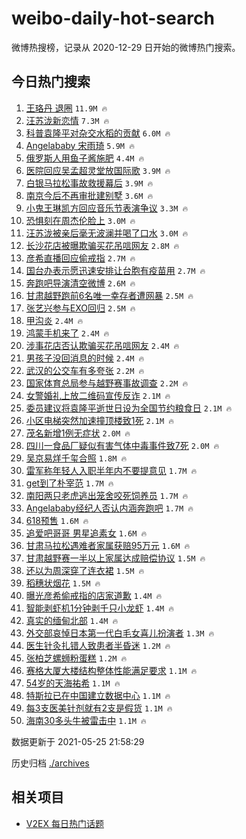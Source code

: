 # weibo-daily-hot-search

微博热搜榜，记录从 2020-12-29 日开始的微博热门搜索。

## 今日热门搜索

<!-- BEGIN -->

1. [王珞丹 退圈](https://s.weibo.com/weibo?q=%E7%8E%8B%E7%8F%9E%E4%B8%B9%20%E9%80%80%E5%9C%88&Refer=top) `11.9M 🔥`
1. [汪苏泷新恋情](https://s.weibo.com/weibo?q=%23%E6%B1%AA%E8%8B%8F%E6%B3%B7%E6%96%B0%E6%81%8B%E6%83%85%23&Refer=top) `7.3M 🔥`
1. [科普袁隆平对杂交水稻的贡献](https://s.weibo.com/weibo?q=%23%E7%A7%91%E6%99%AE%E8%A2%81%E9%9A%86%E5%B9%B3%E5%AF%B9%E6%9D%82%E4%BA%A4%E6%B0%B4%E7%A8%BB%E7%9A%84%E8%B4%A1%E7%8C%AE%23&Refer=top) `6.0M 🔥`
1. [Angelababy 宋雨琦](https://s.weibo.com/weibo?q=%23Angelababy%20%E5%AE%8B%E9%9B%A8%E7%90%A6%23&Refer=top) `5.9M 🔥`
1. [俄罗斯人用鱼子酱施肥](https://s.weibo.com/weibo?q=%23%E4%BF%84%E7%BD%97%E6%96%AF%E4%BA%BA%E7%94%A8%E9%B1%BC%E5%AD%90%E9%85%B1%E6%96%BD%E8%82%A5%23&Refer=top) `4.4M 🔥`
1. [医院回应吴孟超灵堂放国际歌](https://s.weibo.com/weibo?q=%23%E5%8C%BB%E9%99%A2%E5%9B%9E%E5%BA%94%E5%90%B4%E5%AD%9F%E8%B6%85%E7%81%B5%E5%A0%82%E6%94%BE%E5%9B%BD%E9%99%85%E6%AD%8C%23&Refer=top) `3.9M 🔥`
1. [白银马拉松事故救援幕后](https://s.weibo.com/weibo?q=%23%E7%99%BD%E9%93%B6%E9%A9%AC%E6%8B%89%E6%9D%BE%E4%BA%8B%E6%95%85%E6%95%91%E6%8F%B4%E5%B9%95%E5%90%8E%23&Refer=top) `3.9M 🔥`
1. [南京今后不再审批建别墅](https://s.weibo.com/weibo?q=%23%E5%8D%97%E4%BA%AC%E4%BB%8A%E5%90%8E%E4%B8%8D%E5%86%8D%E5%AE%A1%E6%89%B9%E5%BB%BA%E5%88%AB%E5%A2%85%23&Refer=top) `3.6M 🔥`
1. [小鬼王琳凯方回应音乐节表演争议](https://s.weibo.com/weibo?q=%23%E5%B0%8F%E9%AC%BC%E7%8E%8B%E7%90%B3%E5%87%AF%E6%96%B9%E5%9B%9E%E5%BA%94%E9%9F%B3%E4%B9%90%E8%8A%82%E8%A1%A8%E6%BC%94%E4%BA%89%E8%AE%AE%23&Refer=top) `3.3M 🔥`
1. [恐惧刻在周杰伦脸上](https://s.weibo.com/weibo?q=%23%E6%81%90%E6%83%A7%E5%88%BB%E5%9C%A8%E5%91%A8%E6%9D%B0%E4%BC%A6%E8%84%B8%E4%B8%8A%23&Refer=top) `3.0M 🔥`
1. [汪苏泷被亲后毫无波澜并喝了口水](https://s.weibo.com/weibo?q=%23%E6%B1%AA%E8%8B%8F%E6%B3%B7%E8%A2%AB%E4%BA%B2%E5%90%8E%E6%AF%AB%E6%97%A0%E6%B3%A2%E6%BE%9C%E5%B9%B6%E5%96%9D%E4%BA%86%E5%8F%A3%E6%B0%B4%23&Refer=top) `3.0M 🔥`
1. [长沙花店被曝欺骗买花吊唁网友](https://s.weibo.com/weibo?q=%23%E9%95%BF%E6%B2%99%E8%8A%B1%E5%BA%97%E8%A2%AB%E6%9B%9D%E6%AC%BA%E9%AA%97%E4%B9%B0%E8%8A%B1%E5%90%8A%E5%94%81%E7%BD%91%E5%8F%8B%23&Refer=top) `2.8M 🔥`
1. [彦希直播回应偷戒指](https://s.weibo.com/weibo?q=%23%E5%BD%A6%E5%B8%8C%E7%9B%B4%E6%92%AD%E5%9B%9E%E5%BA%94%E5%81%B7%E6%88%92%E6%8C%87%23&Refer=top) `2.7M 🔥`
1. [国台办表示愿迅速安排让台胞有疫苗用](https://s.weibo.com/weibo?q=%23%E5%9B%BD%E5%8F%B0%E5%8A%9E%E8%A1%A8%E7%A4%BA%E6%84%BF%E8%BF%85%E9%80%9F%E5%AE%89%E6%8E%92%E8%AE%A9%E5%8F%B0%E8%83%9E%E6%9C%89%E7%96%AB%E8%8B%97%E7%94%A8%23&Refer=top) `2.7M 🔥`
1. [奔跑吧导演清空微博](https://s.weibo.com/weibo?q=%23%E5%A5%94%E8%B7%91%E5%90%A7%E5%AF%BC%E6%BC%94%E6%B8%85%E7%A9%BA%E5%BE%AE%E5%8D%9A%23&Refer=top) `2.6M 🔥`
1. [甘肃越野跑前6名唯一幸存者遭网暴](https://s.weibo.com/weibo?q=%23%E7%94%98%E8%82%83%E8%B6%8A%E9%87%8E%E8%B7%91%E5%89%8D6%E5%90%8D%E5%94%AF%E4%B8%80%E5%B9%B8%E5%AD%98%E8%80%85%E9%81%AD%E7%BD%91%E6%9A%B4%23&Refer=top) `2.5M 🔥`
1. [张艺兴参与EXO回归](https://s.weibo.com/weibo?q=%23%E5%BC%A0%E8%89%BA%E5%85%B4%E5%8F%82%E4%B8%8EEXO%E5%9B%9E%E5%BD%92%23&Refer=top) `2.5M 🔥`
1. [甲沟炎](https://s.weibo.com/weibo?q=%23%E7%94%B2%E6%B2%9F%E7%82%8E%23&Refer=top) `2.4M 🔥`
1. [鸿蒙手机来了](https://s.weibo.com/weibo?q=%23%E9%B8%BF%E8%92%99%E6%89%8B%E6%9C%BA%E6%9D%A5%E4%BA%86%23&Refer=top) `2.4M 🔥`
1. [涉事花店否认欺骗买花吊唁网友](https://s.weibo.com/weibo?q=%23%E6%B6%89%E4%BA%8B%E8%8A%B1%E5%BA%97%E5%90%A6%E8%AE%A4%E6%AC%BA%E9%AA%97%E4%B9%B0%E8%8A%B1%E5%90%8A%E5%94%81%E7%BD%91%E5%8F%8B%23&Refer=top) `2.4M 🔥`
1. [男孩子没回消息的时候](https://s.weibo.com/weibo?q=%23%E7%94%B7%E5%AD%A9%E5%AD%90%E6%B2%A1%E5%9B%9E%E6%B6%88%E6%81%AF%E7%9A%84%E6%97%B6%E5%80%99%23&Refer=top) `2.4M 🔥`
1. [武汉的公交车有多夸张](https://s.weibo.com/weibo?q=%23%E6%AD%A6%E6%B1%89%E7%9A%84%E5%85%AC%E4%BA%A4%E8%BD%A6%E6%9C%89%E5%A4%9A%E5%A4%B8%E5%BC%A0%23&Refer=top) `2.2M 🔥`
1. [国家体育总局参与越野赛事故调查](https://s.weibo.com/weibo?q=%23%E5%9B%BD%E5%AE%B6%E4%BD%93%E8%82%B2%E6%80%BB%E5%B1%80%E5%8F%82%E4%B8%8E%E8%B6%8A%E9%87%8E%E8%B5%9B%E4%BA%8B%E6%95%85%E8%B0%83%E6%9F%A5%23&Refer=top) `2.2M 🔥`
1. [女警婚礼上放二维码宣传反诈](https://s.weibo.com/weibo?q=%23%E5%A5%B3%E8%AD%A6%E5%A9%9A%E7%A4%BC%E4%B8%8A%E6%94%BE%E4%BA%8C%E7%BB%B4%E7%A0%81%E5%AE%A3%E4%BC%A0%E5%8F%8D%E8%AF%88%23&Refer=top) `2.1M 🔥`
1. [委员建议将袁隆平逝世日设为全国节约粮食日](https://s.weibo.com/weibo?q=%23%E5%A7%94%E5%91%98%E5%BB%BA%E8%AE%AE%E5%B0%86%E8%A2%81%E9%9A%86%E5%B9%B3%E9%80%9D%E4%B8%96%E6%97%A5%E8%AE%BE%E4%B8%BA%E5%85%A8%E5%9B%BD%E8%8A%82%E7%BA%A6%E7%B2%AE%E9%A3%9F%E6%97%A5%23&Refer=top) `2.1M 🔥`
1. [小区电梯突然加速撞顶楼致1死](https://s.weibo.com/weibo?q=%23%E5%B0%8F%E5%8C%BA%E7%94%B5%E6%A2%AF%E7%AA%81%E7%84%B6%E5%8A%A0%E9%80%9F%E6%92%9E%E9%A1%B6%E6%A5%BC%E8%87%B41%E6%AD%BB%23&Refer=top) `2.1M 🔥`
1. [茂名新增1例无症状](https://s.weibo.com/weibo?q=%23%E8%8C%82%E5%90%8D%E6%96%B0%E5%A2%9E1%E4%BE%8B%E6%97%A0%E7%97%87%E7%8A%B6%23&Refer=top) `2.0M 🔥`
1. [四川一食品厂疑似有害气体中毒事件致7死](https://s.weibo.com/weibo?q=%23%E5%9B%9B%E5%B7%9D%E4%B8%80%E9%A3%9F%E5%93%81%E5%8E%82%E7%96%91%E4%BC%BC%E6%9C%89%E5%AE%B3%E6%B0%94%E4%BD%93%E4%B8%AD%E6%AF%92%E4%BA%8B%E4%BB%B6%E8%87%B47%E6%AD%BB%23&Refer=top) `2.0M 🔥`
1. [吴京易烊千玺合照](https://s.weibo.com/weibo?q=%23%E5%90%B4%E4%BA%AC%E6%98%93%E7%83%8A%E5%8D%83%E7%8E%BA%E5%90%88%E7%85%A7%23&Refer=top) `1.8M 🔥`
1. [雷军称年轻人入职半年内不要提意见](https://s.weibo.com/weibo?q=%23%E9%9B%B7%E5%86%9B%E7%A7%B0%E5%B9%B4%E8%BD%BB%E4%BA%BA%E5%85%A5%E8%81%8C%E5%8D%8A%E5%B9%B4%E5%86%85%E4%B8%8D%E8%A6%81%E6%8F%90%E6%84%8F%E8%A7%81%23&Refer=top) `1.7M 🔥`
1. [get到了朴宰范](https://s.weibo.com/weibo?q=%23get%E5%88%B0%E4%BA%86%E6%9C%B4%E5%AE%B0%E8%8C%83%23&Refer=top) `1.7M 🔥`
1. [南阳两只老虎逃出笼舍咬死饲养员](https://s.weibo.com/weibo?q=%23%E5%8D%97%E9%98%B3%E4%B8%A4%E5%8F%AA%E8%80%81%E8%99%8E%E9%80%83%E5%87%BA%E7%AC%BC%E8%88%8D%E5%92%AC%E6%AD%BB%E9%A5%B2%E5%85%BB%E5%91%98%23&Refer=top) `1.7M 🔥`
1. [Angelababy经纪人否认内涵奔跑吧](https://s.weibo.com/weibo?q=%23Angelababy%E7%BB%8F%E7%BA%AA%E4%BA%BA%E5%90%A6%E8%AE%A4%E5%86%85%E6%B6%B5%E5%A5%94%E8%B7%91%E5%90%A7%23&Refer=top) `1.7M 🔥`
1. [618预售](https://s.weibo.com/weibo?q=%23618%E9%A2%84%E5%94%AE%23&Refer=top) `1.6M 🔥`
1. [追爱吧哥哥 男星追素女](https://s.weibo.com/weibo?q=%E8%BF%BD%E7%88%B1%E5%90%A7%E5%93%A5%E5%93%A5%20%E7%94%B7%E6%98%9F%E8%BF%BD%E7%B4%A0%E5%A5%B3&Refer=top) `1.6M 🔥`
1. [甘肃马拉松遇难者家属获赔95万元](https://s.weibo.com/weibo?q=%23%E7%94%98%E8%82%83%E9%A9%AC%E6%8B%89%E6%9D%BE%E9%81%87%E9%9A%BE%E8%80%85%E5%AE%B6%E5%B1%9E%E8%8E%B7%E8%B5%9495%E4%B8%87%E5%85%83%23&Refer=top) `1.6M 🔥`
1. [甘肃越野赛一半以上家属达成赔偿协议](https://s.weibo.com/weibo?q=%23%E7%94%98%E8%82%83%E8%B6%8A%E9%87%8E%E8%B5%9B%E4%B8%80%E5%8D%8A%E4%BB%A5%E4%B8%8A%E5%AE%B6%E5%B1%9E%E8%BE%BE%E6%88%90%E8%B5%94%E5%81%BF%E5%8D%8F%E8%AE%AE%23&Refer=top) `1.5M 🔥`
1. [还以为周深穿了连衣裙](https://s.weibo.com/weibo?q=%23%E8%BF%98%E4%BB%A5%E4%B8%BA%E5%91%A8%E6%B7%B1%E7%A9%BF%E4%BA%86%E8%BF%9E%E8%A1%A3%E8%A3%99%23&Refer=top) `1.5M 🔥`
1. [稻穗状烟花](https://s.weibo.com/weibo?q=%23%E7%A8%BB%E7%A9%97%E7%8A%B6%E7%83%9F%E8%8A%B1%23&Refer=top) `1.5M 🔥`
1. [曝光彦希偷戒指的店家道歉](https://s.weibo.com/weibo?q=%23%E6%9B%9D%E5%85%89%E5%BD%A6%E5%B8%8C%E5%81%B7%E6%88%92%E6%8C%87%E7%9A%84%E5%BA%97%E5%AE%B6%E9%81%93%E6%AD%89%23&Refer=top) `1.4M 🔥`
1. [智能剥虾机1分钟剥千只小龙虾](https://s.weibo.com/weibo?q=%23%E6%99%BA%E8%83%BD%E5%89%A5%E8%99%BE%E6%9C%BA1%E5%88%86%E9%92%9F%E5%89%A5%E5%8D%83%E5%8F%AA%E5%B0%8F%E9%BE%99%E8%99%BE%23&Refer=top) `1.4M 🔥`
1. [真实的缅甸北部](https://s.weibo.com/weibo?q=%23%E7%9C%9F%E5%AE%9E%E7%9A%84%E7%BC%85%E7%94%B8%E5%8C%97%E9%83%A8%23&Refer=top) `1.4M 🔥`
1. [外交部哀悼日本第一代白毛女喜儿扮演者](https://s.weibo.com/weibo?q=%23%E5%A4%96%E4%BA%A4%E9%83%A8%E5%93%80%E6%82%BC%E6%97%A5%E6%9C%AC%E7%AC%AC%E4%B8%80%E4%BB%A3%E7%99%BD%E6%AF%9B%E5%A5%B3%E5%96%9C%E5%84%BF%E6%89%AE%E6%BC%94%E8%80%85%23&Refer=top) `1.3M 🔥`
1. [医生针灸扎错人致患者半昏迷](https://s.weibo.com/weibo?q=%23%E5%8C%BB%E7%94%9F%E9%92%88%E7%81%B8%E6%89%8E%E9%94%99%E4%BA%BA%E8%87%B4%E6%82%A3%E8%80%85%E5%8D%8A%E6%98%8F%E8%BF%B7%23&Refer=top) `1.2M 🔥`
1. [张柏芝螺蛳粉蛋糕](https://s.weibo.com/weibo?q=%23%E5%BC%A0%E6%9F%8F%E8%8A%9D%E8%9E%BA%E8%9B%B3%E7%B2%89%E8%9B%8B%E7%B3%95%23&Refer=top) `1.2M 🔥`
1. [赛格大厦大楼结构整体性能满足要求](https://s.weibo.com/weibo?q=%23%E8%B5%9B%E6%A0%BC%E5%A4%A7%E5%8E%A6%E5%A4%A7%E6%A5%BC%E7%BB%93%E6%9E%84%E6%95%B4%E4%BD%93%E6%80%A7%E8%83%BD%E6%BB%A1%E8%B6%B3%E8%A6%81%E6%B1%82%23&Refer=top) `1.1M 🔥`
1. [54岁的天海祐希](https://s.weibo.com/weibo?q=%2354%E5%B2%81%E7%9A%84%E5%A4%A9%E6%B5%B7%E7%A5%90%E5%B8%8C%23&Refer=top) `1.1M 🔥`
1. [特斯拉已在中国建立数据中心](https://s.weibo.com/weibo?q=%23%E7%89%B9%E6%96%AF%E6%8B%89%E5%B7%B2%E5%9C%A8%E4%B8%AD%E5%9B%BD%E5%BB%BA%E7%AB%8B%E6%95%B0%E6%8D%AE%E4%B8%AD%E5%BF%83%23&Refer=top) `1.1M 🔥`
1. [每3支医美针剂就有2支是假货](https://s.weibo.com/weibo?q=%23%E6%AF%8F3%E6%94%AF%E5%8C%BB%E7%BE%8E%E9%92%88%E5%89%82%E5%B0%B1%E6%9C%892%E6%94%AF%E6%98%AF%E5%81%87%E8%B4%A7%23&Refer=top) `1.1M 🔥`
1. [海南30多头牛被雷击中](https://s.weibo.com/weibo?q=%23%E6%B5%B7%E5%8D%9730%E5%A4%9A%E5%A4%B4%E7%89%9B%E8%A2%AB%E9%9B%B7%E5%87%BB%E4%B8%AD%23&Refer=top) `1.1M 🔥`

数据更新于 2021-05-25 21:58:29

<!-- END -->

历史归档 [./archives](./archives)

## 相关项目

- [V2EX 每日热门话题](https://github.com/boojack/v2ex-daily-hot-topic)
